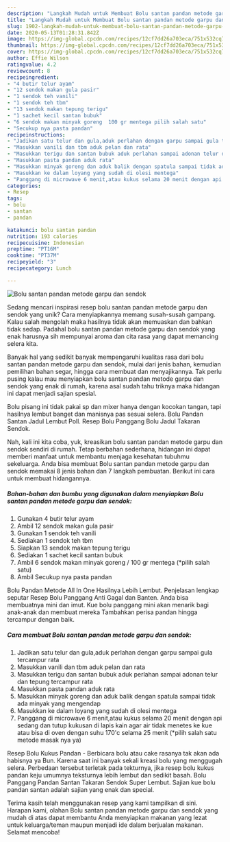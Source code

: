 ```yaml
---
description: "Langkah Mudah untuk Membuat Bolu santan pandan metode garpu dan sendok yang Sempurna"
title: "Langkah Mudah untuk Membuat Bolu santan pandan metode garpu dan sendok yang Sempurna"
slug: 1902-langkah-mudah-untuk-membuat-bolu-santan-pandan-metode-garpu-dan-sendok-yang-sempurna
date: 2020-05-13T01:28:31.842Z
image: https://img-global.cpcdn.com/recipes/12cf7dd26a703eca/751x532cq70/bolu-santan-pandan-metode-garpu-dan-sendok-foto-resep-utama.jpg
thumbnail: https://img-global.cpcdn.com/recipes/12cf7dd26a703eca/751x532cq70/bolu-santan-pandan-metode-garpu-dan-sendok-foto-resep-utama.jpg
cover: https://img-global.cpcdn.com/recipes/12cf7dd26a703eca/751x532cq70/bolu-santan-pandan-metode-garpu-dan-sendok-foto-resep-utama.jpg
author: Effie Wilson
ratingvalue: 4.2
reviewcount: 8
recipeingredient:
- "4 butir telur ayam"
- "12 sendok makan gula pasir"
- "1 sendok teh vanili"
- "1 sendok teh tbm"
- "13 sendok makan tepung terigu"
- "1 sachet kecil santan bubuk"
- "6 sendok makan minyak goreng  100 gr mentega pilih salah satu"
- "Secukup nya pasta pandan"
recipeinstructions:
- "Jadikan satu telur dan gula,aduk perlahan dengan garpu sampai gula tercampur rata"
- "Masukkan vanili dan tbm aduk pelan dan rata"
- "Masukkan terigu dan santan bubuk aduk perlahan sampai adonan telur dan tepung tercampur rata"
- "Masukkan pasta pandan aduk rata"
- "Masukkan minyak goreng dan aduk balik dengan spatula sampai tidak ada minyak yang mengendap"
- "Masukkan ke dalam loyang yang sudah di olesi mentega"
- "Panggang di microwave 6 menit,atau kukus selama 20 menit dengan api sedang dan tutup kukusan di lapis kain agar air tidak menetes ke kue atau bisa di oven dengan suhu 170&#39;c selama 25 menit (*pilih salah satu metode masak nya ya)"
categories:
- Resep
tags:
- bolu
- santan
- pandan

katakunci: bolu santan pandan 
nutrition: 193 calories
recipecuisine: Indonesian
preptime: "PT16M"
cooktime: "PT37M"
recipeyield: "3"
recipecategory: Lunch

---
```



![Bolu santan pandan metode garpu dan sendok](https://img-global.cpcdn.com/recipes/12cf7dd26a703eca/751x532cq70/bolu-santan-pandan-metode-garpu-dan-sendok-foto-resep-utama.jpg)

Sedang mencari inspirasi resep bolu santan pandan metode garpu dan sendok yang unik? Cara menyiapkannya memang susah-susah gampang. Kalau salah mengolah maka hasilnya tidak akan memuaskan dan bahkan tidak sedap. Padahal bolu santan pandan metode garpu dan sendok yang enak harusnya sih mempunyai aroma dan cita rasa yang dapat memancing selera kita.

Banyak hal yang sedikit banyak mempengaruhi kualitas rasa dari bolu santan pandan metode garpu dan sendok, mulai dari jenis bahan, kemudian pemilihan bahan segar, hingga cara membuat dan menyajikannya. Tak perlu pusing kalau mau menyiapkan bolu santan pandan metode garpu dan sendok yang enak di rumah, karena asal sudah tahu triknya maka hidangan ini dapat menjadi sajian spesial.

Bolu pisang ini tidak pakai sp dan mixer hanya dengan kocokan tangan, tapi hasilnya lembut banget dan manisnya pas sesuai selera. Bolu Pandan Santan Jadul Lembut Poll. Resep Bolu Panggang Bolu Jadul Takaran Sendok.


Nah, kali ini kita coba, yuk, kreasikan bolu santan pandan metode garpu dan sendok sendiri di rumah. Tetap berbahan sederhana, hidangan ini dapat memberi manfaat untuk membantu menjaga kesehatan tubuhmu sekeluarga. Anda bisa membuat Bolu santan pandan metode garpu dan sendok memakai 8 jenis bahan dan 7 langkah pembuatan. Berikut ini cara untuk membuat hidangannya.

<!--inarticleads1-->

##### Bahan-bahan dan bumbu yang digunakan dalam menyiapkan Bolu santan pandan metode garpu dan sendok:

1. Gunakan 4 butir telur ayam
1. Ambil 12 sendok makan gula pasir
1. Gunakan 1 sendok teh vanili
1. Sediakan 1 sendok teh tbm
1. Siapkan 13 sendok makan tepung terigu
1. Sediakan 1 sachet kecil santan bubuk
1. Ambil 6 sendok makan minyak goreng / 100 gr mentega (*pilih salah satu)
1. Ambil Secukup nya pasta pandan


Bolu Pandan Metode All In One Hasilnya Lebih Lembut. Penjelasan lengkap seputar Resep Bolu Panggang Anti Gagal dan Banten. Anda bisa membuatnya mini dan imut. Kue bolu panggang mini akan menarik bagi anak-anak dan membuat mereka Tambahkan perisa pandan hingga tercampur dengan baik. 

<!--inarticleads2-->

##### Cara membuat Bolu santan pandan metode garpu dan sendok:

1. Jadikan satu telur dan gula,aduk perlahan dengan garpu sampai gula tercampur rata
1. Masukkan vanili dan tbm aduk pelan dan rata
1. Masukkan terigu dan santan bubuk aduk perlahan sampai adonan telur dan tepung tercampur rata
1. Masukkan pasta pandan aduk rata
1. Masukkan minyak goreng dan aduk balik dengan spatula sampai tidak ada minyak yang mengendap
1. Masukkan ke dalam loyang yang sudah di olesi mentega
1. Panggang di microwave 6 menit,atau kukus selama 20 menit dengan api sedang dan tutup kukusan di lapis kain agar air tidak menetes ke kue atau bisa di oven dengan suhu 170&#39;c selama 25 menit (*pilih salah satu metode masak nya ya)


Resep Bolu Kukus Pandan - Berbicara bolu atau cake rasanya tak akan ada habisnya ya Bun. Karena saat ini banyak sekali kreasi bolu yang menggugah selera. Perbedaan tersebut terletak pada tekturnya, jika resep bolu kukus pandan keju umumnya teksturnya lebih lembut dan sedikit basah. Bolu Panggang Pandan Santan Takaran Sendok Super Lembut. Sajian kue bolu pandan santan adalah sajian yang enak dan special. 

Terima kasih telah menggunakan resep yang kami tampilkan di sini. Harapan kami, olahan Bolu santan pandan metode garpu dan sendok yang mudah di atas dapat membantu Anda menyiapkan makanan yang lezat untuk keluarga/teman maupun menjadi ide dalam berjualan makanan. Selamat mencoba!
